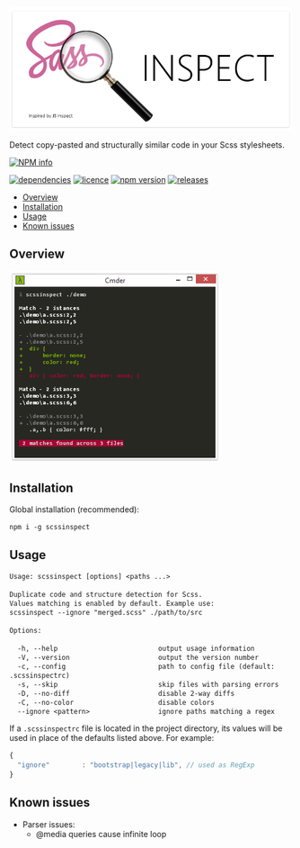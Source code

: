 ![jsinspect](images/scssinspect-logo2shadow.png)

Detect copy-pasted and structurally similar code in your Scss stylesheets.

[![NPM info](https://nodei.co/npm/scssinspect.png?downloads=true)](https://nodei.co/npm/scssinspect.png?downloads=true)

[![dependencies](https://david-dm.org/jsek/scssinspect.png)](https://david-dm.org/jsek/scssinspect) 
[![licence](https://img.shields.io/npm/l/scssinspect.svg)](https://github.com/jsek/scssinspect/blob/master/LICENSE)
[![npm version](http://img.shields.io/npm/v/scssinspect.svg)](https://npmjs.org/package/scssinspect) 
[![releases](https://img.shields.io/github/release/jsek/scssinspect.svg)](https://github.com/jsek/scssinspect/releases) 

* [Overview](#overview)
* [Installation](#installation)
* [Usage](#usage)
* [Known issues](#known-issues)

## Overview

![screenshot](images/screenshot_0.1.4.png)

## Installation

Global installation (recommended):

```
npm i -g scssinspect
```

## Usage

```
Usage: scssinspect [options] <paths ...>

Duplicate code and structure detection for Scss.
Values matching is enabled by default. Example use:
scssinspect --ignore "merged.scss" ./path/to/src

Options:

  -h, --help                         output usage information
  -V, --version                      output the version number
  -c, --config                       path to config file (default: .scssinspectrc)
  -s, --skip                         skip files with parsing errors
  -D, --no-diff                      disable 2-way diffs
  -C, --no-color                     disable colors
  --ignore <pattern>                 ignore paths matching a regex
```

If a `.scssinspectrc` file is located in the project directory, its values will
be used in place of the defaults listed above. For example:

``` javascript
{
  "ignore"        : "bootstrap|legacy|lib", // used as RegExp
}
```

## Known issues
        
 - Parser issues:
    - @media queries cause infinite loop
